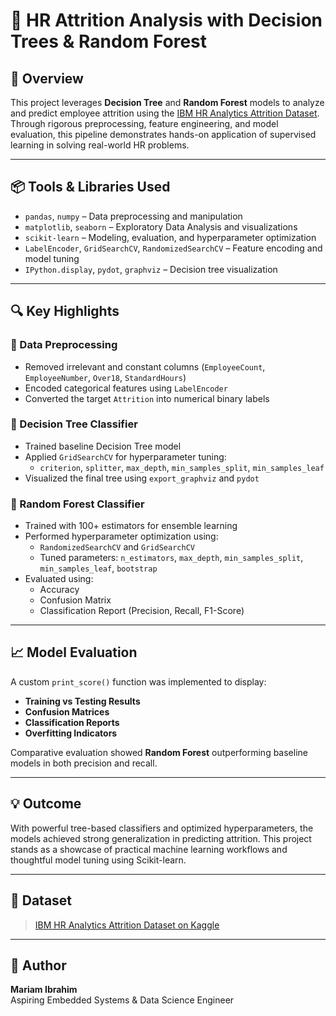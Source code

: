 # 🧠 HR Attrition Analysis with Decision Trees & Random Forest

## 📍 Overview

This project leverages **Decision Tree** and **Random Forest** models to analyze and predict employee attrition using the [IBM HR Analytics Attrition Dataset](https://www.kaggle.com/datasets/pavansubhasht/ibm-hr-analytics-attrition-dataset). Through rigorous preprocessing, feature engineering, and model evaluation, this pipeline demonstrates hands-on application of supervised learning in solving real-world HR problems.

---

## 📦 Tools & Libraries Used

- `pandas`, `numpy` – Data preprocessing and manipulation  
- `matplotlib`, `seaborn` – Exploratory Data Analysis and visualizations  
- `scikit-learn` – Modeling, evaluation, and hyperparameter optimization  
- `LabelEncoder`, `GridSearchCV`, `RandomizedSearchCV` – Feature encoding and model tuning  
- `IPython.display`, `pydot`, `graphviz` – Decision tree visualization

---

## 🔍 Key Highlights

### 🔧 Data Preprocessing
- Removed irrelevant and constant columns (`EmployeeCount`, `EmployeeNumber`, `Over18`, `StandardHours`)
- Encoded categorical features using `LabelEncoder`
- Converted the target `Attrition` into numerical binary labels

### 🌲 Decision Tree Classifier
- Trained baseline Decision Tree model
- Applied `GridSearchCV` for hyperparameter tuning:
  - `criterion`, `splitter`, `max_depth`, `min_samples_split`, `min_samples_leaf`
- Visualized the final tree using `export_graphviz` and `pydot`

### 🌳 Random Forest Classifier
- Trained with 100+ estimators for ensemble learning
- Performed hyperparameter optimization using:
  - `RandomizedSearchCV` and `GridSearchCV`
  - Tuned parameters: `n_estimators`, `max_depth`, `min_samples_split`, `min_samples_leaf`, `bootstrap`
- Evaluated using:
  - Accuracy
  - Confusion Matrix
  - Classification Report (Precision, Recall, F1-Score)

---

## 📈 Model Evaluation

A custom `print_score()` function was implemented to display:

- **Training vs Testing Results**
- **Confusion Matrices**
- **Classification Reports**
- **Overfitting Indicators**

Comparative evaluation showed **Random Forest** outperforming baseline models in both precision and recall.

---

## 💡 Outcome

With powerful tree-based classifiers and optimized hyperparameters, the models achieved strong generalization in predicting attrition. This project stands as a showcase of practical machine learning workflows and thoughtful model tuning using Scikit-learn.

---

## 📁 Dataset

> [IBM HR Analytics Attrition Dataset on Kaggle](https://www.kaggle.com/datasets/pavansubhasht/ibm-hr-analytics-attrition-dataset)

---

## 🚀 Author

**Mariam Ibrahim**  
Aspiring Embedded Systems & Data Science Engineer  



